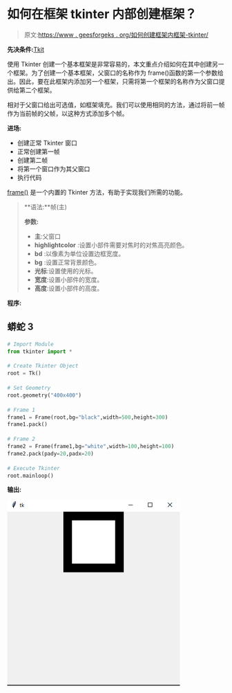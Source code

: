 # 如何在框架 tkinter 内部创建框架？

> 原文:[https://www . geesforgeks . org/如何创建框架内框架-tkinter/](https://www.geeksforgeeks.org/how-to-create-a-frame-inside-a-frame-tkinter/)

**先决条件:**[Tkit](https://www.geeksforgeeks.org/python-gui-tkinter/)

使用 Tkinter 创建一个基本框架是非常容易的，本文重点介绍如何在其中创建另一个框架。为了创建一个基本框架，父窗口的名称作为 frame()函数的第一个参数给出。因此，要在此框架内添加另一个框架，只需将第一个框架的名称作为父窗口提供给第二个框架。

相对于父窗口给出可选值，如框架填充。我们可以使用相同的方法，通过将前一帧作为当前帧的父帧，以这种方式添加多个帧。

**进场:**

*   创建正常 Tkinter 窗口
*   正常创建第一帧
*   创建第二帧
*   将第一个窗口作为其父窗口
*   执行代码

[frame()](https://www.geeksforgeeks.org/python-tkinter-frame-widget/) 是一个内置的 Tkinter 方法，有助于实现我们所需的功能。

> **语法:**帧(主)
> 
> **参数:**
> 
> *   **主**:父窗口
> *   **highlightcolor** :设置小部件需要对焦时的对焦高亮颜色。
> *   **bd** :以像素为单位设置边框宽度。
> *   **bg** :设置正常背景颜色。
> *   **光标**:设置使用的光标。
> *   **宽度**:设置小部件的宽度。
> *   **高度**:设置小部件的高度。

**程序:**

## 蟒蛇 3

```py
# Import Module
from tkinter import *

# Create Tkinter Object
root = Tk()

# Set Geometry
root.geometry("400x400")

# Frame 1
frame1 = Frame(root,bg="black",width=500,height=300)
frame1.pack()

# Frame 2
frame2 = Frame(frame1,bg="white",width=100,height=100)
frame2.pack(pady=20,padx=20)

# Execute Tkinter
root.mainloop()
```

**输出:**

![](img/f2259a391eab51fed089de1bf90f707c.png)